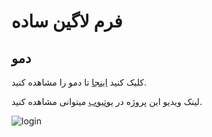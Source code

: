 # فرم لاگین ساده

## دمو

کلیک کنید [اینجا](https://ehsan-najaar.github.io/simple-login/) تا دمو را مشاهده کنید.

لینک ویدیو این پروژه در [یوتیوب]() میتوانی مشاهده کنید.

![login](https://github.com/Ehsan-Najaar/simple-login/assets/162616355/76ec01de-fd07-4cbb-988c-8331c17db978)
